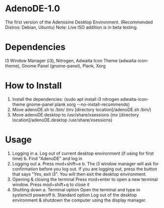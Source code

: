 # AdenoDE-1.0
The first version of the Adenosine Desktop Environment.
(Recommended Distros: Debian, Ubuntu)
Note: Live ISO addition is in beta testing.

# Dependencies
I3 Window Manager (i3),
Nitrogen,
Adwaita Icon Theme (adwaita-icon-theme),
Gnome Panel (gnome-panel),
Plank,
Xorg

# How to Install
1. Install the dependencies:
   (sudo apt install i3 nitrogen adwaita-icon-theme gnome-panel plank xorg --no-install-recommends)
3. Move adenoDE.sh to /bin/
  (mv [directory location]/adenoDE.sh /bin/)
5. Move adenoDE.desktop to /usr/share/xsessions
  (mv [directory location]/adenoDE.desktop /usr/share/xsessions)
# Usage
1. Logging in
  a. Log out of current desktop environment (if using for first time)
  b. Find "AdenoDE" and log in
2. Logging out
  a. Press mod+shift+e
  b. The i3 window manager will ask for confirmation before you log out. If you are logging out,    press the button that says "Yes, exit i3". You will then exit the desktop environment.
3. Opening & closing the terminal
   Press mod+enter to open a new terminal window. Press mod+shift+q to close it
4. Shutting down
   a. Terminal option
     Open the terminal and type in systemctl poweroff
   b. Standard option
     Log out of the desktop environment & shutdown the computer using the display manager.
